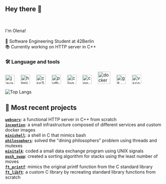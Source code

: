 ###

<h2 align="left">Hey there 👋</h2>
</br>
<p align="left">I'm Olena!<br>
<br> 🔭 Software Engineering Student at 42Berlin
<br> 📚 Currently working on HTTP server in C++
<!-- <br> ⚡ Excited to innovate and push the boundaries of interactive entertainment -->
</p>

###

<h3 align="left">🛠 Language and tools</h3>

<div align="left">
  <img src="https://cdn.jsdelivr.net/gh/devicons/devicon/icons/javascript/javascript-original.svg" height="30" alt="javascript logo"  />
 <!--  <img width="12" />
  <img src="https://cdn.jsdelivr.net/gh/devicons/devicon/icons/typescript/typescript-original.svg" height="30" alt="typescript logo"  /> -->
<!--   <img width="12" />
  <img src="https://cdn.jsdelivr.net/gh/devicons/devicon/icons/react/react-original.svg" height="30" alt="react logo"  /> -->
  <img width="12" />
  <img src="https://cdn.jsdelivr.net/gh/devicons/devicon/icons/html5/html5-original.svg" height="30" alt="html5 logo"  />
  <img width="12" />
  <img src="https://cdn.jsdelivr.net/gh/devicons/devicon/icons/css3/css3-original.svg" height="30" alt="css3 logo"  />
  <img width="12" />
  <img src="https://cdn.jsdelivr.net/gh/devicons/devicon/icons/python/python-original.svg" height="30" alt="python logo"  />
  <img width="12" />
  <img src="https://cdn.jsdelivr.net/gh/devicons/devicon/icons/c/c-original.svg" height="30" alt="c logo"  />
  <img width="12" />
  <img src="https://cdn.jsdelivr.net/gh/devicons/devicon/icons/cplusplus/cplusplus-original.svg" height="30" alt="cpp logo"  />
  <img width="12" />
  <img src="https://cdn.jsdelivr.net/gh/devicons/devicon/icons/docker/docker-plain-wordmark.svg" height="40" alt="docker logo"  />
   <img width="12" />
  <img src="https://cdn.jsdelivr.net/gh/devicons/devicon/icons/git/git-original.svg" height="30" alt="git logo" />
   <img width="12" />
  <img src="https://cdn.jsdelivr.net/gh/devicons/devicon/icons/vscode/vscode-original.svg" height="30" alt="vscode logo" />

</div>

![Top Langs](https://github-readme-stats.vercel.app/api/top-langs/?username=lh-lena&hide=&theme=tokyonight)

<!-- <div align="center">
  <img src="https://github-readme-stats.vercel.app/api?username=lh-lena&hide_title=false&hide_rank=false&show_icons=true&include_all_commits=true&count_private=true&disable_animations=false&theme=dracula&locale=en&hide_border=false" height="150" alt="stats graph"  />
</div> -->

## 🔗 Most recent projects <br/>

  [**`webserv`**](https://github.com/lh-lena/42_webserv):           a functional HTTP server in C++ from scratch<br/>
  [**`inception`**](https://github.com/lh-lena/42-Inception/):      a small infrastructure composed of different services and custom docker images<br>
  [**`minishell`**](https://github.com/lh-lena/42_minishell):       a shell in C that mimics bash<br>
  [**`philosophers`**](https://github.com/lh-lena/42_philosophers): solved the "dining philosophers" problem using threads and mutexes<br>
  [**`minitalk`**](https://github.com/lh-lena/42_minitalk):         coded a small data exchange program using UNIX signals<br>
  [**`push_swap`**](https://github.com/lh-lena/42_push_swap):       created a sorting algorithm for stacks using the least number of moves<br>
  [**`ft_printf`**](https://github.com/lh-lena/42_ft_printf):       mimics the original printf function from the C standard library<br>
  [**`ft_libft`**](https://github.com/lh-lena/42_libft):            a custom C library by recreating standard library functions from scratch<br>
<!-- [![lh-lena profile views](https://u8views.com/api/v1/github/profiles/115004316/views/day-week-month-total-count.svg)](https://u8views.com/github/lh-lena) -->


